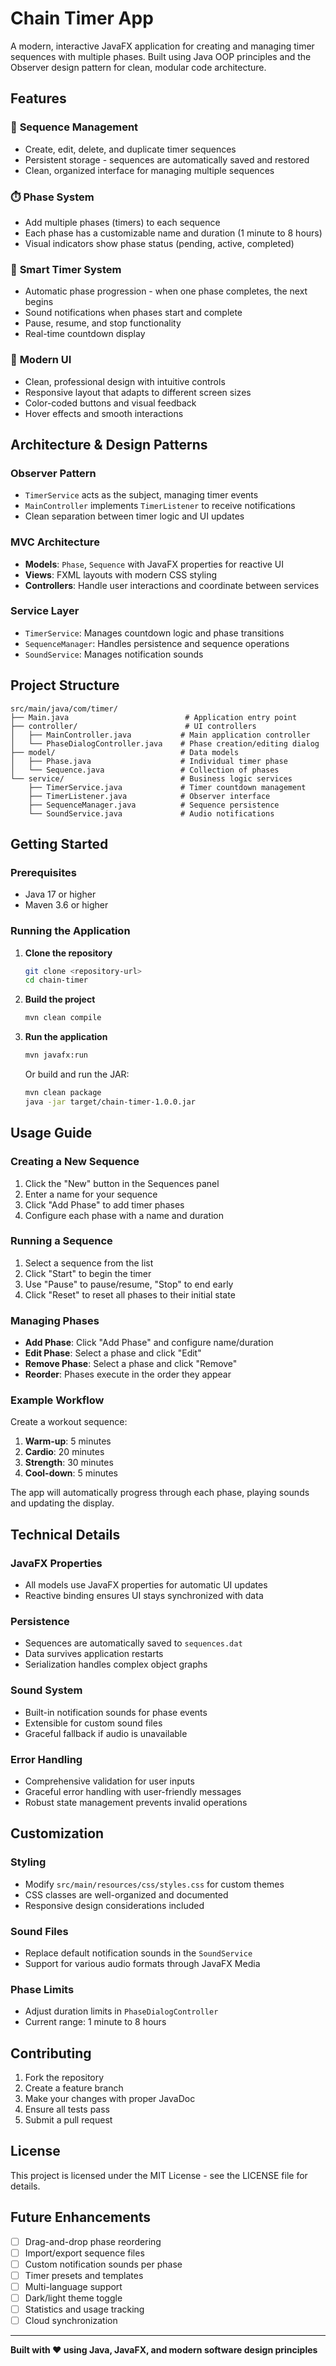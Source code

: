 # Chain Timer App

A modern, interactive JavaFX application for creating and managing timer sequences with multiple phases. Built using Java OOP principles and the Observer design pattern for clean, modular code architecture.

## Features

### 🎯 **Sequence Management**
- Create, edit, delete, and duplicate timer sequences
- Persistent storage - sequences are automatically saved and restored
- Clean, organized interface for managing multiple sequences

### ⏱️ **Phase System**
- Add multiple phases (timers) to each sequence
- Each phase has a customizable name and duration (1 minute to 8 hours)
- Visual indicators show phase status (pending, active, completed)

### 🎵 **Smart Timer System**
- Automatic phase progression - when one phase completes, the next begins
- Sound notifications when phases start and complete
- Pause, resume, and stop functionality
- Real-time countdown display

### 🎨 **Modern UI**
- Clean, professional design with intuitive controls
- Responsive layout that adapts to different screen sizes
- Color-coded buttons and visual feedback
- Hover effects and smooth interactions

## Architecture & Design Patterns

### **Observer Pattern**
- `TimerService` acts as the subject, managing timer events
- `MainController` implements `TimerListener` to receive notifications
- Clean separation between timer logic and UI updates

### **MVC Architecture**
- **Models**: `Phase`, `Sequence` with JavaFX properties for reactive UI
- **Views**: FXML layouts with modern CSS styling
- **Controllers**: Handle user interactions and coordinate between services

### **Service Layer**
- `TimerService`: Manages countdown logic and phase transitions
- `SequenceManager`: Handles persistence and sequence operations
- `SoundService`: Manages notification sounds

## Project Structure

```
src/main/java/com/timer/
├── Main.java                          # Application entry point
├── controller/                        # UI controllers
│   ├── MainController.java           # Main application controller
│   └── PhaseDialogController.java    # Phase creation/editing dialog
├── model/                            # Data models
│   ├── Phase.java                    # Individual timer phase
│   └── Sequence.java                 # Collection of phases
└── service/                          # Business logic services
    ├── TimerService.java             # Timer countdown management
    ├── TimerListener.java            # Observer interface
    ├── SequenceManager.java          # Sequence persistence
    └── SoundService.java             # Audio notifications
```

## Getting Started

### Prerequisites
- Java 17 or higher
- Maven 3.6 or higher

### Running the Application

1. **Clone the repository**
   ```bash
   git clone <repository-url>
   cd chain-timer
   ```

2. **Build the project**
   ```bash
   mvn clean compile
   ```

3. **Run the application**
   ```bash
   mvn javafx:run
   ```

   Or build and run the JAR:
   ```bash
   mvn clean package
   java -jar target/chain-timer-1.0.0.jar
   ```

## Usage Guide

### Creating a New Sequence
1. Click the "New" button in the Sequences panel
2. Enter a name for your sequence
3. Click "Add Phase" to add timer phases
4. Configure each phase with a name and duration

### Running a Sequence
1. Select a sequence from the list
2. Click "Start" to begin the timer
3. Use "Pause" to pause/resume, "Stop" to end early
4. Click "Reset" to reset all phases to their initial state

### Managing Phases
- **Add Phase**: Click "Add Phase" and configure name/duration
- **Edit Phase**: Select a phase and click "Edit"
- **Remove Phase**: Select a phase and click "Remove"
- **Reorder**: Phases execute in the order they appear

### Example Workflow
Create a workout sequence:
1. **Warm-up**: 5 minutes
2. **Cardio**: 20 minutes  
3. **Strength**: 30 minutes
4. **Cool-down**: 5 minutes

The app will automatically progress through each phase, playing sounds and updating the display.

## Technical Details

### **JavaFX Properties**
- All models use JavaFX properties for automatic UI updates
- Reactive binding ensures UI stays synchronized with data

### **Persistence**
- Sequences are automatically saved to `sequences.dat`
- Data survives application restarts
- Serialization handles complex object graphs

### **Sound System**
- Built-in notification sounds for phase events
- Extensible for custom sound files
- Graceful fallback if audio is unavailable

### **Error Handling**
- Comprehensive validation for user inputs
- Graceful error handling with user-friendly messages
- Robust state management prevents invalid operations

## Customization

### **Styling**
- Modify `src/main/resources/css/styles.css` for custom themes
- CSS classes are well-organized and documented
- Responsive design considerations included

### **Sound Files**
- Replace default notification sounds in the `SoundService`
- Support for various audio formats through JavaFX Media

### **Phase Limits**
- Adjust duration limits in `PhaseDialogController`
- Current range: 1 minute to 8 hours

## Contributing

1. Fork the repository
2. Create a feature branch
3. Make your changes with proper JavaDoc
4. Ensure all tests pass
5. Submit a pull request

## License

This project is licensed under the MIT License - see the LICENSE file for details.

## Future Enhancements

- [ ] Drag-and-drop phase reordering
- [ ] Import/export sequence files
- [ ] Custom notification sounds per phase
- [ ] Timer presets and templates
- [ ] Multi-language support
- [ ] Dark/light theme toggle
- [ ] Statistics and usage tracking
- [ ] Cloud synchronization

---

**Built with ❤️ using Java, JavaFX, and modern software design principles**
